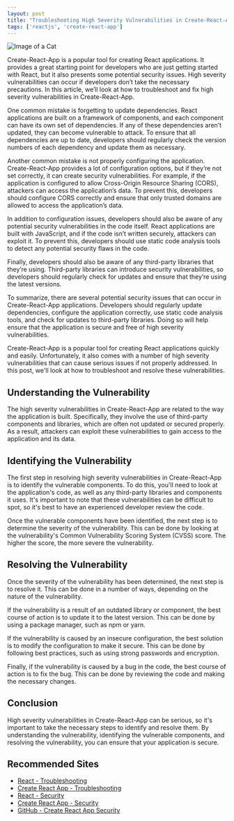 ```yaml
---
layout: post
title: "Troubleshooting High Severity Vulnerabilities in Create-React-App"
tags: ['reactjs', 'create-react-app']
---
```


![Image of a Cat](http://source.unsplash.com/1600x900/?cat)

Create-React-App is a popular tool for creating React applications. It provides a great starting point for developers who are just getting started with React, but it also presents some potential security issues. High severity vulnerabilities can occur if developers don’t take the necessary precautions. In this article, we’ll look at how to troubleshoot and fix high severity vulnerabilities in Create-React-App.

One common mistake is forgetting to update dependencies. React applications are built on a framework of components, and each component can have its own set of dependencies. If any of these dependencies aren’t updated, they can become vulnerable to attack. To ensure that all dependencies are up to date, developers should regularly check the version numbers of each dependency and update them as necessary.

Another common mistake is not properly configuring the application. Create-React-App provides a lot of configuration options, but if they’re not set correctly, it can create security vulnerabilities. For example, if the application is configured to allow Cross-Origin Resource Sharing (CORS), attackers can access the application’s data. To prevent this, developers should configure CORS correctly and ensure that only trusted domains are allowed to access the application’s data.

In addition to configuration issues, developers should also be aware of any potential security vulnerabilities in the code itself. React applications are built with JavaScript, and if the code isn’t written securely, attackers can exploit it. To prevent this, developers should use static code analysis tools to detect any potential security flaws in the code.

Finally, developers should also be aware of any third-party libraries that they’re using. Third-party libraries can introduce security vulnerabilities, so developers should regularly check for updates and ensure that they’re using the latest versions.

To summarize, there are several potential security issues that can occur in Create-React-App applications. Developers should regularly update dependencies, configure the application correctly, use static code analysis tools, and check for updates to third-party libraries. Doing so will help ensure that the application is secure and free of high severity vulnerabilities.

Create-React-App is a popular tool for creating React applications quickly and easily. Unfortunately, it also comes with a number of high severity vulnerabilities that can cause serious issues if not properly addressed. In this post, we'll look at how to troubleshoot and resolve these vulnerabilities. 

## Understanding the Vulnerability

The high severity vulnerabilities in Create-React-App are related to the way the application is built. Specifically, they involve the use of third-party components and libraries, which are often not updated or secured properly. As a result, attackers can exploit these vulnerabilities to gain access to the application and its data. 

## Identifying the Vulnerability

The first step in resolving high severity vulnerabilities in Create-React-App is to identify the vulnerable components. To do this, you'll need to look at the application's code, as well as any third-party libraries and components it uses. It's important to note that these vulnerabilities can be difficult to spot, so it's best to have an experienced developer review the code.

Once the vulnerable components have been identified, the next step is to determine the severity of the vulnerability. This can be done by looking at the vulnerability's Common Vulnerability Scoring System (CVSS) score. The higher the score, the more severe the vulnerability. 

## Resolving the Vulnerability

Once the severity of the vulnerability has been determined, the next step is to resolve it. This can be done in a number of ways, depending on the nature of the vulnerability. 

If the vulnerability is a result of an outdated library or component, the best course of action is to update it to the latest version. This can be done by using a package manager, such as npm or yarn. 

If the vulnerability is caused by an insecure configuration, the best solution is to modify the configuration to make it secure. This can be done by following best practices, such as using strong passwords and encryption. 

Finally, if the vulnerability is caused by a bug in the code, the best course of action is to fix the bug. This can be done by reviewing the code and making the necessary changes. 

## Conclusion

High severity vulnerabilities in Create-React-App can be serious, so it's important to take the necessary steps to identify and resolve them. By understanding the vulnerability, identifying the vulnerable components, and resolving the vulnerability, you can ensure that your application is secure.
## Recommended Sites
- [React - Troubleshooting](https://reactjs.org/docs/troubleshooting.html)
- [Create React App - Troubleshooting](https://create-react-app.dev/docs/troubleshooting/)
- [React - Security](https://reactjs.org/docs/security.html)
- [Create React App - Security](https://create-react-app.dev/docs/advanced-configuration/#security)
- [GitHub - Create React App Security](https://github.com/facebook/create-react-app/blob/master/SECURITY.md)